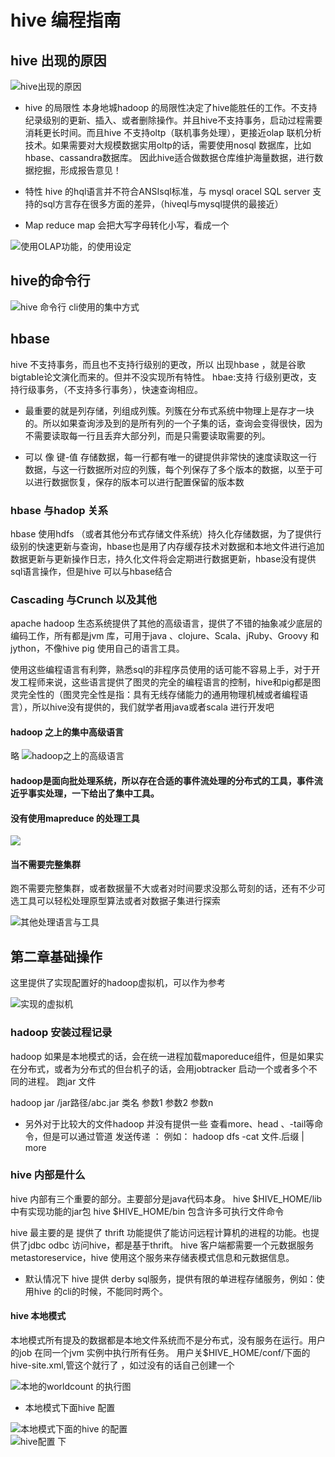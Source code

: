 # hive 编程指南

## hive 出现的原因

![hive出现的原因](assets/001/20180509-f3b906f4.png)  


* hive 的局限性
本身地城hadoop 的局限性决定了hive能胜任的工作。不支持纪录级别的更新、插入、或者删除操作。并且hive不支持事务，启动过程需要消耗更长时间。而且hive 不支持oltp（联机事务处理），更接近olap 联机分析技术。如果需要对大规模数据实用oltp的话，需要使用nosql 数据库，比如hbase、cassandra数据库。
因此hive适合做数据仓库维护海量数据，进行数据挖掘，形成报告意见！
* 特性
  hive 的hql语言并不符合ANSIsql标准，与 mysql oracel SQL server 支持的sql方言存在很多方面的差异，（hiveql与mysql提供的最接近）

* Map reduce
  map 会把大写字母转化小写，看成一个

![使用OLAP功能，的使用设定](assets/001/20180509-e5142ee9.png)  

## hive的命令行

![hive 命令行 cli使用的集中方式](assets/001/20180509-182260c4.png)  


## hbase

hive 不支持事务，而且也不支持行级别的更改，所以 出现hbase ，就是谷歌bigtable论文演化而来的。但并不没实现所有特性。
hbae:支持 行级别更改，支持行级事务，（不支持多行事务），快速查询相应。
* 最重要的就是列存储，列组成列簇。列簇在分布式系统中物理上是存才一块的。所以如果查询涉及到的是所有列的一个子集的话，查询会变得很快，因为不需要读取每一行且丢弃大部分列，而是只需要读取需要的列。

* 可以 像 键-值 存储数据，每一行都有唯一的键提供非常快的速度读取这一行数据，与这一行数据所对应的列簇，每个列保存了多个版本的数据，以至于可以进行数据恢复，保存的版本可以进行配置保留的版本数

### hbase 与hadop 关系

hbase 使用hdfs （或者其他分布式存储文件系统）持久化存储数据，为了提供行级别的快速更新与查询，hbase也是用了内存缓存技术对数据和本地文件进行追加数据更新与更新操作日志，持久化文件将会定期进行数据更新，hbase没有提供sql语言操作，但是hive 可以与hbase结合


### Cascading 与Crunch 以及其他

apache hadoop 生态系统提供了其他的高级语言，提供了不错的抽象减少底层的编码工作，所有都是jvm 库，可用于java 、clojure、Scala、jRuby、Groovy 和jython，不像hive pig 使用自己的语言工具。

使用这些编程语言有利弊，熟悉sql的非程序员使用的话可能不容易上手，对于开发工程师来说，这些语言提供了图灵的完全的编程语言的控制，hive和pig都是图灵完全性的（图灵完全性是指：具有无线存储能力的通用物理机械或者编程语言），所以hive没有提供的，我们就学者用java或者scala 进行开发吧

#### hadoop 之上的集中高级语言
略
![hadoop之上的高级语言](assets/001/20180514-3d8b484c.png)  


#### hadoop是面向批处理系统，所以存在合适的事件流处理的分布式的工具，事件流近乎事实处理，一下给出了集中工具。

#### 没有使用mapreduce 的处理工具

![](assets/001/20180514-201584e0.png)  

#### 当不需要完整集群
跑不需要完整集群，或者数据量不大或者对时间要求没那么苛刻的话，还有不少可选工具可以轻松处理原型算法或者对数据子集进行探索

![其他处理语言与工具](assets/001/20180514-e765776b.png)  


## 第二章基础操作

这里提供了实现配置好的hadoop虚拟机，可以作为参考

![实现的虚拟机](assets/001/20180514-77a1612d.png)  


### hadoop 安装过程记录

hadoop 如果是本地模式的话，会在统一进程加载maporeduce组件，但是如果实在分布式，或者为分布式的但台机子的话，会用jobtracker 启动一个或者多个不同的进程。
跑jar 文件

hadoop jar /jar路径/abc.jar 类名 参数1 参数2 参数n


* 另外对于比较大的文件hadoop 并没有提供一些 查看more、head 、-tail等命令，但是可以通过管道 发送传递 ：
例如： hadoop dfs -cat 文件.后缀 | more


### hive 内部是什么

hive 内部有三个重要的部分。主要部分是java代码本身。
hive  $HIVE_HOME/lib  中有实现功能的jar包
hive $HIVE_HOME/bin 包含许多可执行文件命令

hive 最主要的是 提供了 thrift 功能提供了能访问远程计算机的进程的功能。也提供了jdbc odbc 访问hive，都是基于thrift。
hive 客户端都需要一个元数据服务metastoreservice，hive 使用这个服务来存储表模式信息和元数据信息。
* 默认情况下 hive 提供 derby sql服务，提供有限的单进程存储服务，例如：使用hive 的cli的时候，不能同时两个。

#### hive 本地模式

本地模式所有提及的数据都是本地文件系统而不是分布式，没有服务在运行。用户的job 在同一个jvm 实例中执行所有任务。
用户关$HIVE_HOME/conf/下面的hive-site.xml,管这个就行了 ，如过没有的话自己创建一个

![本地的worldcount 的执行图](assets/001/20180514-6c82b999.png)  

* 本地模式下面hive 配置

![本地模式下面的hive 的配置](assets/001/20180514-51904e72.png)  
![hive配置 下](assets/001/20180514-bb982285.png)  
